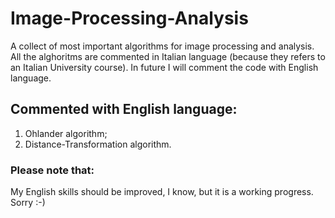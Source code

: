 # Image-Processing-Analysis
A collect of most important algorithms for image processing and analysis. All the alghoritms are commented in Italian language (because they refers to an Italian University course). In future I will comment the code with English language. 

## Commented with English language: 
1. Ohlander algorithm; 
2. Distance-Transformation algorithm.

### Please note that:
My English skills should be improved, I know, but it is a working progress. Sorry :-)
